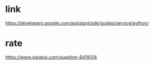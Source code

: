 # link
  https://developers.google.com/assistant/sdk/guides/service/python/
  
  
# rate
  https://www.oipapio.com/question-8419314
